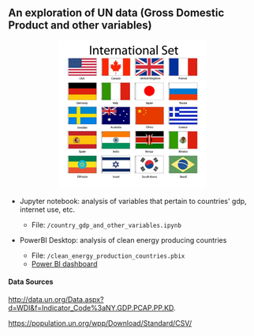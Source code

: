 ## An exploration of UN data (Gross Domestic Product and other variables)

<p align="center">
    <img src="countries.jpg" alt="logo" width="300" height="300"/>
</p>


- Jupyter notebook: analysis of variables that pertain to countries' gdp, internet use, etc.
  - File: `/country_gdp_and_other_variables.ipynb` 

- PowerBI Desktop: analysis of clean energy producing countries
  - File: `/clean_energy_production_countries.pbix`
  - [Power BI dashboard](https://app.powerbi.com/view?r=eyJrIjoiOTBmMjU5M2UtMjU1YS00MzY2LTlhZmEtYjRmNWM1ZmUyZWFjIiwidCI6IjEwMWRhNTg3LTE4NDMtNGY1Mi04YjhhLTE3YjA2OWM2NmQzMyIsImMiOjJ9)
#### Data Sources  
http://data.un.org/Data.aspx?d=WDI&f=Indicator_Code%3aNY.GDP.PCAP.PP.KD.

https://population.un.org/wpp/Download/Standard/CSV/
